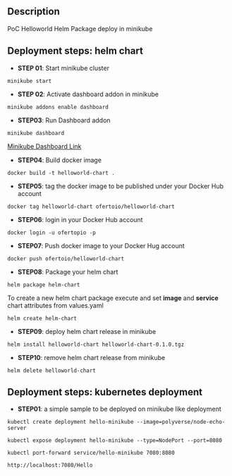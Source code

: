 ## Description

PoC Helloworld Helm Package deploy in minikube

## Deployment steps: helm chart

- **STEP 01**: Start minikube cluster
```shell
minikube start
```

- **STEP 02**: Activate dashboard addon in minikube
```shell
minikube addons enable dashboard
```

- **STEP03**: Run Dashboard addon
```shell
minikube dashboard
```
[Minikube Dashboard Link](http://127.0.0.1:39221/api/v1/namespaces/kubernetes-dashboard/services/http:kubernetes-dashboard:/proxy/#/service?namespace=default)

- **STEP04**: Build docker image
```shell
docker build -t helloworld-chart .
```

- **STEP05**: tag the docker image to be published under your Docker Hub account
```shell
docker tag helloworld-chart ofertoio/helloworld-chart
```

- **STEP06**: login in your Docker Hub account
```shell
docker login -u ofertopio -p
```

- **STEP07**: Push docker image to your Docker Hug account
```shell
docker push ofertoio/helloworld-chart
```

- **STEP08**: Package your helm chart
```shell
helm package helm-chart
```

To create a new helm chart package execute and set **image** and **service** chart attributes from values.yaml
```shell
helm create helm-chart
```

- **STEP09**: deploy helm chart release in minikube
```shell
helm install helloworld-chart helloworld-chart-0.1.0.tgz
```

- **STEP10**: remove helm chart release from minikube
```shell
helm delete helloworld-chart
```

## Deployment steps: kubernetes deployment

- **STEP01**: a simple sample to be deployed on minikube like deployment
```shell
kubectl create deployment hello-minikube --image=polyverse/node-echo-server
```

```shell
kubectl expose deployment hello-minikube --type=NodePort --port=8080
```

```shell
kubectl port-forward service/hello-minikube 7080:8080

http://localhost:7080/Hello
```
